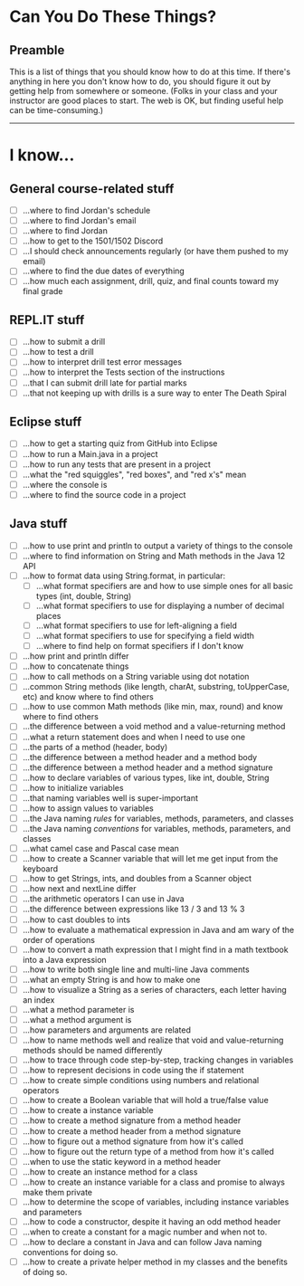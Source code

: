 # Can You Do These Things?

## Preamble

This is a list of things that you should know how to do at this time. If there's anything in here you don't know how to do, you should figure it out by getting help from somewhere or someone. (Folks in your class and your instructor are good places to start. The web is OK, but finding useful help can be time-consuming.)

---

# I know...

## General course-related stuff

- [ ] ...where to find Jordan's schedule
- [ ] ...where to find Jordan's email
- [ ] ...where to find Jordan
- [ ] ...how to get to the 1501/1502 Discord
- [ ] ...I should check announcements regularly (or have them pushed to my email)
- [ ] ...where to find the due dates of everything
- [ ] ...how much each assignment, drill, quiz, and final counts toward my final grade

## REPL.IT stuff

- [ ] ...how to submit a drill
- [ ] ...how to test a drill
- [ ] ...how to interpret drill test error messages
- [ ] ...how to interpret the Tests section of the instructions
- [ ] ...that I can submit drill late for partial marks
- [ ] ...that not keeping up with drills is a sure way to enter The Death Spiral

## Eclipse stuff

- [ ] ...how to get a starting quiz from GitHub into Eclipse
- [ ] ...how to run a Main.java in a project
- [ ] ...how to run any tests that are present in a project
- [ ] ...what the "red squiggles", "red boxes", and "red x's" mean
- [ ] ...where the console is
- [ ] ...where to find the source code in a project

## Java stuff

- [ ] ...how to use print and println to output a variety of things to the console
- [ ] ...where to find information on String and Math methods in the Java 12 API
- [ ] ...how to format data using String.format, in particular:
  - [ ] ...what format specifiers are and how to use simple ones for all basic types (int, double, String)
  - [ ] ...what format specifiers to use for displaying a number of decimal places
  - [ ] ...what format specifiers to use for left-aligning a field
  - [ ] ...what format specifiers to use for specifying a field width
  - [ ] ...where to find help on format specifiers if I don't know
- [ ] ...how print and println differ
- [ ] ...how to concatenate things
- [ ] ...how to call methods on a String variable using dot notation
- [ ] ...common String methods (like length, charAt, substring, toUpperCase, etc) and know where to find others
- [ ] ...how to use common Math methods (like min, max, round) and know where to find others
- [ ] ...the difference between a void method and a value-returning method
- [ ] ...what a return statement does and when I need to use one
- [ ] ...the parts of a method (header, body)
- [ ] ...the difference between a method header and a method body
- [ ] ...the difference between a method header and a method signature
- [ ] ...how to declare variables of various types, like int, double, String
- [ ] ...how to initialize variables
- [ ] ...that naming variables well is super-important
- [ ] ...how to assign values to variables
- [ ] ...the Java naming _rules_ for variables, methods, parameters, and classes
- [ ] ...the Java naming _conventions_ for variables, methods, parameters, and classes
- [ ] ...what camel case and Pascal case mean
- [ ] ...how to create a Scanner variable that will let me get input from the keyboard
- [ ] ...how to get Strings, ints, and doubles from a Scanner object
- [ ] ...how next and nextLine differ
- [ ] ...the arithmetic operators I can use in Java
- [ ] ...the difference between expressions like 13 / 3 and 13 % 3
- [ ] ...how to cast doubles to ints
- [ ] ...how to evaluate a mathematical expression in Java and am wary of the order of operations
- [ ] ...how to convert a math expression that I might find in a math textbook into a Java expression
- [ ] ...how to write both single line and multi-line Java comments
- [ ] ...what an empty String is and how to make one
- [ ] ...how to visualize a String as a series of characters, each letter having an index
- [ ] ...what a method parameter is
- [ ] ...what a method argument is
- [ ] ...how parameters and arguments are related
- [ ] ...how to name methods well and realize that void and value-returning methods should be named differently
- [ ] ...how to trace through code step-by-step, tracking changes in variables
- [ ] ...how to represent decisions in code using the if statement
- [ ] ...how to create simple conditions using numbers and relational operators
- [ ] ...how to create a Boolean variable that will hold a true/false value
- [ ] ...how to create a instance variable
- [ ] ...how to create a method signature from a method header
- [ ] ...how to create a method header from a method signature
- [ ] ...how to figure out a method signature from how it's called
- [ ] ...how to figure out the return type of a method from how it's called
- [ ] ...when to use the static keyword in a method header
- [ ] ...how to create an instance method for a class
- [ ] ...how to create an instance variable for a class and promise to always make them private
- [ ] ...how to determine the scope of variables, including instance variables and parameters
- [ ] ...how to code a constructor, despite it having an odd method header
- [ ] ...when to create a constant for a magic number and when not to.
- [ ] ...how to declare a constant in Java and can follow Java naming conventions for doing so.
- [ ] ...how to create a private helper method in my classes and the benefits of doing so.
